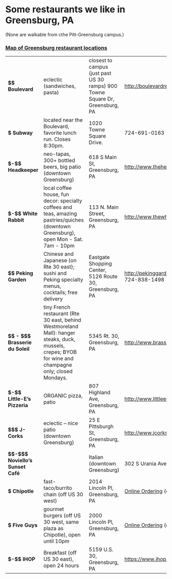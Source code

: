 # Some restaurants we like in Greensburg, PA
(None are walkable from cthe Pitt-Greensburg campus.)

### <a href="https://goo.gl/maps/CywdPk2AYJB2">Map of Greensburg restaurant locations</a>


<table>
<tr><td><b>$$ Boulevard</b></td><td>eclectic (sandwiches, pasta)</td><td>closest to campus (just past US 30 ramps)
900 Towne Square Dr, Greensburg, PA</td><td>
<a href="http://boulevardrestaurants.com">http://boulevardrestaurants.com</a></td></tr>
<tr><td><b>$ Subway</b></td><td>located near the Boulevard, favorite lunch run. Closes 8:30pm.</td>
<td>1020 Towne Square Drive.</td><td>724-691-0163</td></tr>

<tr>
<td><b>$-$$ Headkeeper</b></td><td>neo-tapas, 300+ bottled beers, big patio (downtown Greensburg)</td>
<td>618 S Main St, Greensburg, PA</td>
<td><a href="http://www.theheadkeeper.com">http://www.theheadkeeper.com</a></td>
<tr>
<td><b>$-$$ White Rabbit</b></td><td>local coffee house, fun decor: specialty coffees and teas, amazing pastries/quiches (downtown Greensburg), open Mon - Sat. 7am - 10pm </td> 
<td>113 N. Main Street, Greensburg, PA</td>
<td><a href="http://www.thewhiterabbitcafe.com">http://www.thewhiterabbitcafe.com/</a></td>
</tr>
<tr>
<td><b>$$ Peking Garden</b></td><td>Chinese and Japanese (on Rte 30 east); sushi and Peking specialty menus, cocktails; free delivery</td>
<td>Eastgate Shopping Center, 5126 Route 30, Greensburg, PA</td>
<td><a href="http://pekinggardengreensburg.com/home/2775842">http://pekinggardengreensburg.com/home/2775842</a>; 724-838-1498</td>
</tr>
<tr>
<td><b>$$ - $$$ Brasserie du Soleil</b></td><td>tiny French restaurant (Rte 30 east, behind Westmoreland Mall): hanger steaks, duck, mussels, crepes; BYOB for wine and champagne only; closed Mondays.</td>
<td>5345 Rt. 30, Greensburg, PA</td>
<td><a href="http://www.brasseriedusoleil.net/home.html">http://www.brasseriedusoleil.net/home.html</a></td>
</tr>
<tr>
<td><b>$-$$ Little-E’s Pizzeria</b></td><td>ORGANIC pizza, patio</td>
<td>807 Highland Ave, Greensburg, PA</td>
<td><a href="http://www.littleespizzeria.com">http://www.littleespizzeria.com</a></td>
</tr>
<tr>
<td><b>$$$ J-Corks</b></td><td>eclectic – nice patio (downtown Greensburg)</td>
<td>25 E Pittsburgh St, Greensburg, PA</td>
<td><a href="http://www.jcorks.com">http://www.jcorks.com</a></td>
</tr>
<tr>
<td><b>$$-$$$ Noviello’s Sunset Café</b><td><td>Italian (downtown Greensburg)</td>
<td>302 S Urania Ave, Greensburg, PA</td>
<td><a href="http://www.sunsetcafepa.com">http://www.sunsetcafepa.com</a></td>
</tr>
<tr>
<tr>
<td><b>$ Chipotle</b></td><td>fast-taco/burrito chain (off US 30 west)</td>
<td>2014 Lincoln Pl, Greensburg, PA</td>
<td><a href="https://order.chipotle.com/Meal/Index/1210?showloc=1&_ga=2.38424165.718197459.1525994386-733751574.1525994386">Online Ordering</a> (or walk in)</td>
</tr>
<tr>
<td><b>$ Five Guys</b></td><td>gourmet burgers (off US 30 west, same plaza as Chipotle), open until 10pm</td>
<td>2000 Lincoln Pl, Greensburg, PA</td>
<td><a href="https://order.fiveguys.com/menu/greensburg">Online Ordering</a> (or walk in)</td>
</tr>
<tr>
<td><b>$-$$ IHOP</b></td>
<td>Breakfast (off US 30 east), open 24 hours</td>
<td>5159 U.S. 30, Greensburg, PA</td>
<td><a href="https://www.ihop.com/en">https://www.ihop.com/en</a>; 724-834-1345</td>
</tr>
</table>

